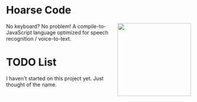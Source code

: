 # Hoarse Code
<img align="right" width="200" src="https://openclipart.org/download/2691/Machovka-horse.svg" />
No keyboard? No problem! A compile-to-JavaScript language optimized for speech recognition / voice-to-text.

# TODO List
I haven't started on this project yet. Just thought of the name.
